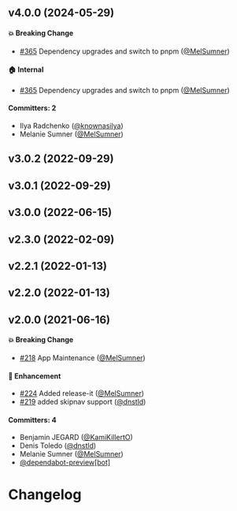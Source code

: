 
## v4.0.0 (2024-05-29)

#### :boom: Breaking Change
* [#365](https://github.com/ember-a11y/ember-a11y-refocus/pull/365) Dependency upgrades and switch to pnpm ([@MelSumner](https://github.com/MelSumner))

#### :house: Internal
* [#365](https://github.com/ember-a11y/ember-a11y-refocus/pull/365) Dependency upgrades and switch to pnpm ([@MelSumner](https://github.com/MelSumner))

#### Committers: 2
- Ilya Radchenko ([@knownasilya](https://github.com/knownasilya))
- Melanie Sumner ([@MelSumner](https://github.com/MelSumner))

## v3.0.2 (2022-09-29)

## v3.0.1 (2022-09-29)

## v3.0.0 (2022-06-15)

## v2.3.0 (2022-02-09)

## v2.2.1 (2022-01-13)

## v2.2.0 (2022-01-13)

## v2.0.0 (2021-06-16)

#### :boom: Breaking Change
* [#218](https://github.com/ember-a11y/ember-a11y-refocus/pull/218) App Maintenance ([@MelSumner](https://github.com/MelSumner))

#### :rocket: Enhancement
* [#224](https://github.com/ember-a11y/ember-a11y-refocus/pull/224) Added release-it ([@MelSumner](https://github.com/MelSumner))
* [#219](https://github.com/ember-a11y/ember-a11y-refocus/pull/219) added skipnav support ([@dnstld](https://github.com/dnstld))

#### Committers: 4
- Benjamin JEGARD ([@KamiKillertO](https://github.com/KamiKillertO))
- Denis Toledo ([@dnstld](https://github.com/dnstld))
- Melanie Sumner ([@MelSumner](https://github.com/MelSumner))
- [@dependabot-preview[bot]](https://github.com/apps/dependabot-preview)

# Changelog
